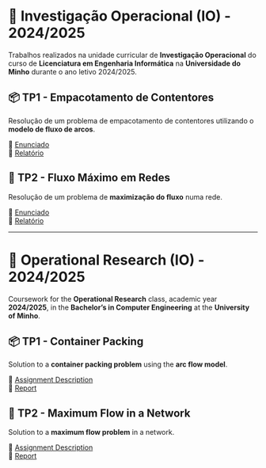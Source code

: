 # 📘 Investigação Operacional (IO) - 2024/2025

Trabalhos realizados na unidade curricular de **Investigação Operacional** do curso de **Licenciatura em Engenharia Informática** na **Universidade do Minho** durante o ano letivo 2024/2025.

## 📦 TP1 - Empacotamento de Contentores

Resolução de um problema de empacotamento de contentores utilizando o **modelo de fluxo de arcos**.

🔗 [Enunciado](TP1/Enunciado-TP1.pdf)  
📝 [Relatório](TP1/Relatório-TP1.pdf)

## 🔁 TP2 - Fluxo Máximo em Redes

Resolução de um problema de **maximização do fluxo** numa rede.

🔗 [Enunciado](TP2/Enunciado-TP2.pdf)  
📝 [Relatório](TP2/Relatório-TP2.pdf)

---

# 📘 Operational Research (IO) - 2024/2025

Coursework for the **Operational Research** class, academic year **2024/2025**, in the **Bachelor’s in Computer Engineering** at the **University of Minho**.

## 📦 TP1 - Container Packing

Solution to a **container packing problem** using the **arc flow model**.

🔗 [Assignment Description](TP1/Enunciado-TP1.pdf)  
📝 [Report](TP1/Relatório-TP1.pdf)

## 🔁 TP2 - Maximum Flow in a Network

Solution to a **maximum flow problem** in a network.

🔗 [Assignment Description](TP2/Enunciado-TP2.pdf)  
📝 [Report](TP2/Relatório-TP2.pdf)

